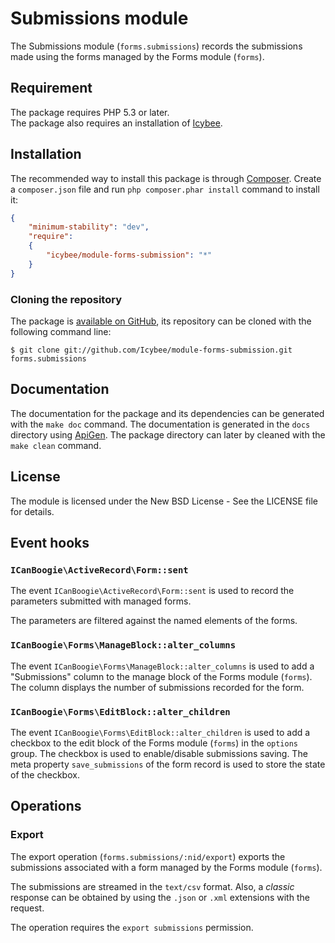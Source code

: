 # Submissions module

The Submissions module (`forms.submissions`) records the submissions made using the forms
managed by the Forms module (`forms`).





## Requirement

The package requires PHP 5.3 or later.  
The package also requires an installation of [Icybee](http://icybee.org).





## Installation

The recommended way to install this package is through [Composer](http://getcomposer.org/).
Create a `composer.json` file and run `php composer.phar install` command to install it:

```json
{
	"minimum-stability": "dev",
	"require":
	{
		"icybee/module-forms-submission": "*"
	}
}
```





### Cloning the repository

The package is [available on GitHub](https://github.com/Icybee/module-forms-submission), its repository can be
cloned with the following command line:

	$ git clone git://github.com/Icybee/module-forms-submission.git forms.submissions





## Documentation

The documentation for the package and its dependencies can be generated with the `make doc`
command. The documentation is generated in the `docs` directory using [ApiGen](http://apigen.org/).
The package directory can later by cleaned with the `make clean` command.





## License

The module is licensed under the New BSD License - See the LICENSE file for details.





## Event hooks





### `ICanBoogie\ActiveRecord\Form::sent`

The event `ICanBoogie\ActiveRecord\Form::sent` is used to record the parameters submitted with
managed forms.

The parameters are filtered against the named elements of the forms.





### `ICanBoogie\Forms\ManageBlock::alter_columns`

The event `ICanBoogie\Forms\ManageBlock::alter_columns` is used to add a "Submissions" column to
the manage block of the Forms module (`forms`). The column displays the number of submissions
recorded for the form.





### `ICanBoogie\Forms\EditBlock::alter_children`

The event `ICanBoogie\Forms\EditBlock::alter_children` is used to add a checkbox to the edit block
of the Forms module (`forms`) in the `options` group. The checkbox is used to enable/disable
submissions saving. The meta property `save_submissions` of the form record is used to store
the state of the checkbox.





## Operations





### Export

The export operation (`forms.submissions/:nid/export`) exports the submissions associated with a
form managed by the Forms module (`forms`).

The submissions are streamed in the `text/csv` format. Also, a _classic_ response can be obtained
by using the `.json` or `.xml` extensions with the request.

The operation requires the `export submissions` permission.